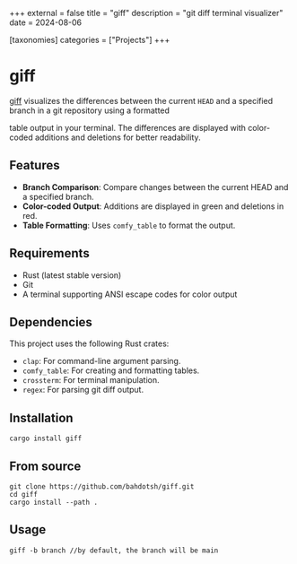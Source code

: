 +++
external = false
title = "giff"
description = "git diff terminal visualizer"
date = 2024-08-06

[taxonomies]
categories = ["Projects"]
+++

# giff

[giff](https://github.com/bahdotsh/giff) visualizes the differences between the current `HEAD` and a specified branch in a git repository using a formatted
<!-- more -->
table output in your terminal. The differences are displayed with color-coded additions and deletions for better readability.

## Features

- **Branch Comparison**: Compare changes between the current HEAD and a specified branch.
- **Color-coded Output**: Additions are displayed in green and deletions in red.
- **Table Formatting**: Uses `comfy_table` to format the output.

## Requirements

- Rust (latest stable version)
- Git
- A terminal supporting ANSI escape codes for color output

## Dependencies

This project uses the following Rust crates:

- `clap`: For command-line argument parsing.
- `comfy_table`: For creating and formatting tables.
- `crossterm`: For terminal manipulation.
- `regex`: For parsing git diff output.

## Installation
```
cargo install giff
```

## From source
```
git clone https://github.com/bahdotsh/giff.git
cd giff
cargo install --path .
```

## Usage
```
giff -b branch //by default, the branch will be main
```
